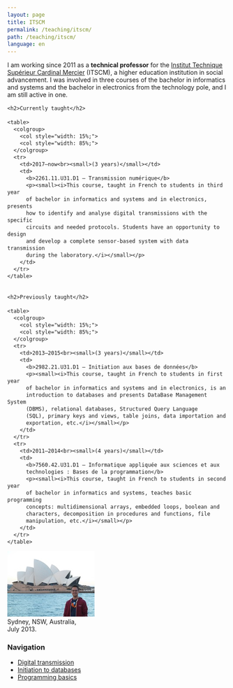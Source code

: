 ```yaml
---
layout: page
title: ITSCM
permalink: /teaching/itscm/
path: /teaching/itscm/
language: en
---
```


<div class="page-col-wrapper">
  <div class="page-col page-col-1">
    <p>I am working since 2011 as a <b>technical professor</b> for the
    <a href="https://www.itscm2.be">Institut Technique Supérieur Cardinal
    Mercier</a> (ITSCM), a higher education institution in social advancement.
    I was involved in three courses of the bachelor in informatics and systems
    and the bachelor in electronics from the technology pole, and I am still
    active in one.</p>


    <h2>Currently taught</h2>

    <table>
      <colgroup>
        <col style="width: 15%;">
        <col style="width: 85%;">
      </colgroup>
      <tr>
        <td>2017–now<br><small>(3 years)</small></td>
        <td>
          <b>2261.11.U31.D1 – Transmission numérique</b>
          <p><small><i>This course, taught in French to students in third year
          of bachelor in informatics and systems and in electronics, presents
          how to identify and analyse digital transmissions with the specific
          circuits and needed protocols. Students have an opportunity to design
          and develop a complete sensor-based system with data transmission
          during the laboratory.</i></small></p>
        </td>
      </tr>
    </table>


    <h2>Previously taught</h2>

    <table>
      <colgroup>
        <col style="width: 15%;">
        <col style="width: 85%;">
      </colgroup>
      <tr>
        <td>2013–2015<br><small>(3 years)</small></td>
        <td>
          <b>2982.21.U31.D1 – Initiation aux bases de données</b>
          <p><small><i>This course, taught in French to students in first year
          of bachelor in informatics and systems and in electronics, is an
          introduction to databases and presents DataBase Management System
          (DBMS), relational databases, Structured Query Language
          (SQL), primary keys and views, table joins, data importation and
          exportation, etc.</i></small></p>
        </td>
      </tr>
      <tr>
        <td>2011–2014<br><small>(4 years)</small></td>
        <td>
          <b>7560.42.U31.D1 – Informatique appliquée aux sciences et aux
          technologies : Bases de la programmation</b>
          <p><small><i>This course, taught in French to students in second year
          of bachelor in informatics and systems, teaches basic programming
          concepts: multidimensional arrays, embedded loops, boolean and
          characters, decomposition in procedures and functions, file
          manipulation, etc.</i></small></p>
        </td>
      </tr>
    </table>
  </div>
  <div class="page-col page-col-2">
    <p><img src="/images/sydney.jpg" alt="Sydney, NSW, Australia, July 2013."
    width="200" height="150"><br>
    Sydney, NSW, Australia,<br>
    July 2013.</p>
    <h3>Navigation</h3>
    <ul class="navigation">
      <li><a href="/teaching/itscm/transmission/">Digital transmission</a></li>
      <li><a href="/teaching/itscm/database/">Initiation to databases</a></li>
      <li><a href="/teaching/itscm/programming/">Programming basics</a></li>
    </ul>
  </div>
</div>
